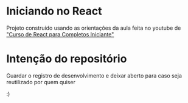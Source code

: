 # Iniciando no React
Projeto construído usando as orientações da aula feita no youtube de ["Curso de React para Completos Iniciante"](https://www.youtube.com/watch?v=ErjWNvP6mko)

# Intenção do repositório
Guardar o registro de desenvolvimento e deixar aberto para caso seja reutilizado por quem quiser

:)